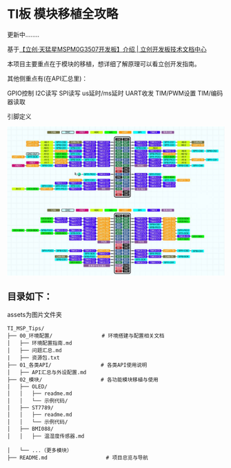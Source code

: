 # TI板 模块移植全攻略

更新中........

基于[【立创·天猛星MSPM0G3507开发板】介绍 | 立创开发板技术文档中心](https://wiki.lckfb.com/zh-hans/tmx-mspm0g3507/)

本项目主要重点在于模块的移植，想详细了解原理可以看立创开发指南。

其他侧重点有(在API汇总里)：

GPIO控制
I2C读写
SPI读写
us延时/ms延时
UART收发
TIM/PWM设置
TIM/编码器读取

引脚定义

![image-20250715155428855](./assets/image-20250715155428855.png)

## 目录如下：

assets为图片文件夹

```
TI_MSP_Tips/
├── 00_环境配置/                # 环境搭建与配置相关文档
│   ├── 环境配置指南.md
│   ├── 问题汇总.md
|   ├── 资源包.txt
├── 01_各类API/                # 各类API使用说明
│   ├── API汇总与外设配置.md
├── 02_模块/                   # 各功能模块移植与使用
│   ├── OLED/
│   │   ├── readme.md
│   │   └── 示例代码/
│   ├── ST7789/
│   │   ├── readme.md
│   │   └── 示例代码/
│   ├── BMI088/
│   │   ├── 温湿度传感器.md

│   └── ...（更多模块）
├── README.md                   # 项目总览与导航
```

